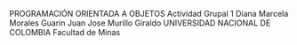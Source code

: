 PROGRAMACIÓN ORIENTADA A OBJETOS
Actividad Grupal 1
Diana Marcela Morales Guarin
Juan Jose Murillo Giraldo
UNIVERSIDAD NACIONAL DE COLOMBIA
Facultad de Minas
